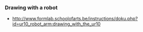 ### Drawing with a robot


* http://www.formlab.schoolofarts.be/instructions/doku.php?id=ur10_robot_arm:drawing_with_the_ur10
